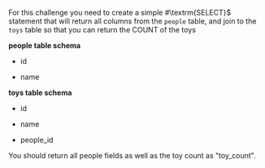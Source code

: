 For this challenge you need to create a simple #\textrm{SELECT}$ statement that will return all columns from the <code>people</code> table, and join to the <code>toys</code> table so that you can return the COUNT of the toys

**people table schema**

- id

- name

**toys table schema**

- id

- name

- people_id

You should return all people fields as well as the toy count as "toy_count".

